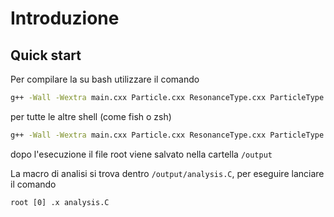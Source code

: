 # Introduzione


## Quick start 

Per compilare la su bash utilizzare il comando
```sh
g++ -Wall -Wextra main.cxx Particle.cxx ResonanceType.cxx ParticleType.cxx -pthread -std=c++17 -m64 -L/usr/lib/root -lCore -lImt -lRIO -lNet -lHist -lGraf -lGraf3d -lGpad -lROOTVecOps -lTree -lTreePlayer -lRint -lPostscript -lMatrix -lPhysicslMathCore -lThread -lMultiProc -lROOTDataFrame -pthread -lm -ldl -rdynamic
```
per tutte le altre shell (come fish o zsh)
```sh
g++ -Wall -Wextra main.cxx Particle.cxx ResonanceType.cxx ParticleType.cxx -pthread -std=c++17 -m64 -L/usr/lib/root -lCore -lImt -lRIO -lNet -lHist -lGraf -lGraf3d -lGpad -lROOTVecOps -lTree -lTreePlayer -lRint -lPostscript -lMatrix -lPhysicslMathCore -lThread -lMultiProc -lROOTDataFrame -pthread -lm -ldl -rdynamic
```

dopo l'esecuzione il file root viene salvato nella cartella `/output`

La macro di analisi si trova dentro `/output/analysis.C`, per eseguire lanciare il comando
```root
root [0] .x analysis.C
```
 